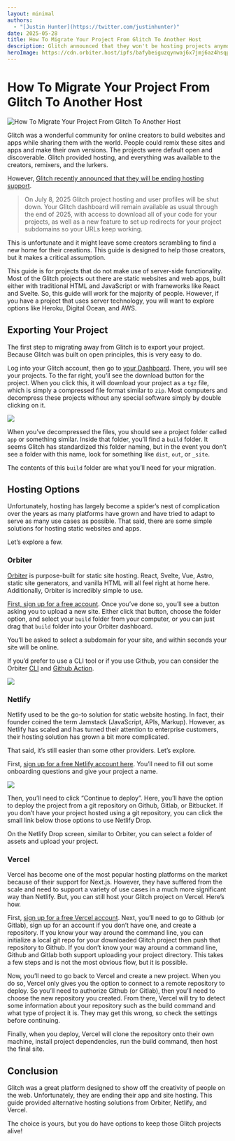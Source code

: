 ```yaml
---
layout: minimal
authors:
  - "[Justin Hunter](https://twitter.com/justinhunter)"
date: 2025-05-28
title: How To Migrate Your Project From Glitch To Another Host
description: Glitch announced that they won't be hosting projects anymore, so
heroImage: https://cdn.orbiter.host/ipfs/bafybeiguzqynwaj6x7jmj6az4hsqpsx7h2hpf432frzl72xlxbkdhodree
---
```

# How To Migrate Your Project From Glitch To Another Host

![How To Migrate Your Project From Glitch To Another Host](https://cdn.orbiter.host/ipfs/bafybeiguzqynwaj6x7jmj6az4hsqpsx7h2hpf432frzl72xlxbkdhodree)

Glitch was a wonderful community for online creators to build websites and apps while sharing them with the world. People could remix these sites and apps and make their own versions. The projects were default open and discoverable. Glitch provided hosting, and everything was available to the creators, remixers, and the lurkers.

However, [Glitch recently announced that they will be ending hosting support](https://blog.glitch.com/post/changes-are-coming-to-glitch/).

> On July 8, 2025 Glitch project hosting and user profiles will be shut down. Your Glitch dashboard will remain available as usual through the end of 2025, with access to download all of your code for your projects, as well as a new feature to set up redirects for your project subdomains so your URLs keep working.

This is unfortunate and it might leave some creators scrambling to find a new home for their creations. This guide is designed to help those creators, but it makes a critical assumption.

This guide is for projects that do not make use of server-side functionality. Most of the Glitch projects out there are static websites and web apps, built either with traditional HTML and JavaScript or with frameworks like React and Svelte. So, this guide will work for the majority of people. However, if you have a project that uses server technology, you will want to explore options like Heroku, Digital Ocean, and AWS.

## Exporting Your Project

The first step to migrating away from Glitch is to export your project. Because Glitch was built on open principles, this is very easy to do.

Log into your Glitch account, then go to [your Dashboard](https://glitch.com/dashboard). There, you will see your projects. To the far right, you’ll see the download button for the project. When you click this, it will download your project as a `tgz` file, which is simply a compressed file format similar to `zip`. Most computers and decompress these projects without any special software simply by double clicking on it.

![](/blog/CleanShot%202025-05-27%20at%2008.52.27@2x.png)

When you’ve decompressed the files, you should see a project folder called `app` or something similar. Inside that folder, you’ll find a `build` folder. It seems Glitch has standardized this folder naming, but in the event you don’t see a folder with this name, look for something like `dist`, `out`, or `_site`.

The contents of this `build` folder are what you’ll need for your migration.

## Hosting Options

Unfortunately, hosting has largely become a spider’s nest of complication over the years as many platforms have grown and have tried to adapt to serve as many use cases as possible. That said, there are some simple solutions for hosting static websites and apps.

Let’s explore a few.

### Orbiter

[Orbiter](https://orbiter.host) is purpose-built for static site hosting. React, Svelte, Vue, Astro, static site generators, and vanilla HTML will all feel right at home here. Additionally, Orbiter is incredibly simple to use.

[First, sign up for a free account](https://orbiter.host/pricing). Once you’ve done so, you’ll see a button asking you to upload a new site. Either click that button, choose the folder option, and select your `build` folder from your computer, or you can just drag that `build` folder into your Orbiter dashboard.

You’ll be asked to select a subdomain for your site, and within seconds your site will be online.

If you’d prefer to use a CLI tool or if you use Github, you can consider the Orbiter [CLI](https://docs.orbiter.host/cli) and [Github Action](https://docs.orbiter.host/github-actions-and-hooks).

![](/blog/CleanShot%202025-05-27%20at%2011.09.30@2x.png)

### Netlify

Netlify used to be the go-to solution for static website hosting. In fact, their founder coined the term Jamstack (JavaScript, APIs, Markup). However, as Netlify has scaled and has turned their attention to enterprise customers, their hosting solution has grown a bit more complicated.

That said, it’s still easier than some other providers. Let’s explore.

First, [sign up for a free Netlify account here](https://netlify.com). You’ll need to fill out some onboarding questions and give your project a name.

![](/blog/CleanShot%202025-05-27%20at%2009.05.14@2x.png)

Then, you’ll need to click “Continue to deploy”. Here, you’ll have the option to deploy the project from a git repository on Github, Gitlab, or Bitbucket. If you don’t have your project hosted using a git repository, you can click the small link below those options to use Netlify Drop.

On the Netlify Drop screen, similar to Orbiter, you can select a folder of assets and upload your project.

### Vercel

Vercel has become one of the most popular hosting platforms on the market because of their support for Next.js. However, they have suffered from the scale and need to support a variety of use cases in a much more significant way than Netlify. But, you can still host your Glitch project on Vercel. Here’s how.

First, [sign up for a free Vercel account](https://vercel.com). Next, you’ll need to go to Github (or Gitlab), sign up for an account if you don’t have one, and create a repository. If you know your way around the command line, you can initialize a local git repo for your downloaded Glitch project then push that repository to Github. If you don’t know your way around a command line, Github and Gitlab both support uploading your project directory. This takes a few steps and is not the most obvious flow, but it is possible.

Now, you’ll need to go back to Vercel and create a new project. When you do so, Vercel only gives you the option to connect to a remote repository to deploy. So you’ll need to authorize Github (or Gitlab), then you’ll need to choose the new repository you created. From there, Vercel will try to detect some information about your repository such as the build command and what type of project it is. They may get this wrong, so check the settings before continuing.

Finally, when you deploy, Vercel will clone the repository onto their own machine, install project dependencies, run the build command, then host the final site.

## Conclusion

Glitch was a great platform designed to show off the creativity of people on the web. Unfortunately, they are ending their app and site hosting. This guide provided alternative hosting solutions from Orbiter, Netlify, and Vercel.

The choice is yours, but you do have options to keep those Glitch projects alive!